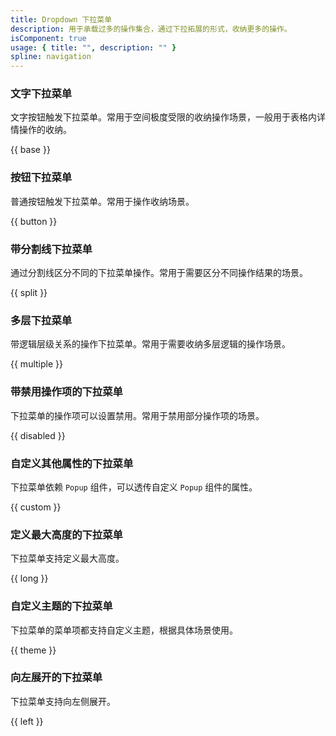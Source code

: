 ```yaml
---
title: Dropdown 下拉菜单
description: 用于承载过多的操作集合，通过下拉拓展的形式，收纳更多的操作。
isComponent: true
usage: { title: "", description: "" }
spline: navigation
---
```


### 文字下拉菜单

文字按钮触发下拉菜单。常用于空间极度受限的收纳操作场景，一般用于表格内详情操作的收纳。

{{ base }}

### 按钮下拉菜单

普通按钮触发下拉菜单。常用于操作收纳场景。

{{ button }}

### 带分割线下拉菜单

通过分割线区分不同的下拉菜单操作。常用于需要区分不同操作结果的场景。

{{ split }}

### 多层下拉菜单

带逻辑层级关系的操作下拉菜单。常用于需要收纳多层逻辑的操作场景。

{{ multiple }}

### 带禁用操作项的下拉菜单

下拉菜单的操作项可以设置禁用。常用于禁用部分操作项的场景。

{{ disabled }}

### 自定义其他属性的下拉菜单

下拉菜单依赖 `Popup` 组件，可以透传自定义 `Popup` 组件的属性。

{{ custom }}

### 定义最大高度的下拉菜单

下拉菜单支持定义最大高度。

{{ long }}

### 自定义主题的下拉菜单

下拉菜单的菜单项都支持自定义主题，根据具体场景使用。

{{ theme }}

### 向左展开的下拉菜单

下拉菜单支持向左侧展开。

{{ left }}
